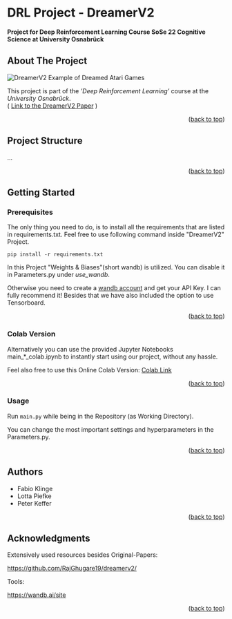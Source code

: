 # DRL Project - DreamerV2
**Project for Deep Reinforcement Learning Course SoSe 22 Cognitive Science at University Osnabrück**

<!-- ABOUT THE PROJECT -->
## About The Project

![DreamerV2 Example of Dreamed Atari Games](images/paris_art.png)

This project is part of the _'Deep Reinforcement Learning'_ course at the _University Osnabrück_.  
 ( [Link to the DreamerV2 Paper](https://arxiv.org/pdf/2010.02193.pdf) )
<p align="right">(<a href="#top">back to top</a>)</p>

<!-- Project Structure -->
## Project Structure

...

<p align="right">(<a href="#top">back to top</a>)</p>

<!-- GETTING STARTED -->
## Getting Started


### Prerequisites

The only thing you need to do, is to install all the requirements that are listed in requirements.txt. 
Feel free to use following command inside "DreamerV2" Project.

  ```
  pip install -r requirements.txt
  ```

In this Project "Weights & Biases"(short wandb) is utilized. You can disable it in Parameters.py under _use_wandb_. 

Otherwise you need to create a [wandb account](https://wandb.ai/site) and get your API Key. I can fully recommend it! Besides that we have also included the option to use Tensorboard.


<p align="right">(<a href="#top">back to top</a>)</p>

### Colab Version

Alternatively you can use the provided Jupyter Notebooks main_*_colab.ipynb to instantly start using our project, without any hassle.

Feel also free to use this Online Colab Version: [Colab Link](https://colab.research.google.com/drive/186zBcHhCsQSmZ_rir8bGqb-2GWukIzMC?usp=sharing)


<p align="right">(<a href="#top">back to top</a>)</p>

<!-- USAGE EXAMPLES -->
### Usage
Run `main.py` while being in the Repository (as Working Directory).

You can change the most important settings and hyperparameters in the Parameters.py.

<p align="right">(<a href="#top">back to top</a>)</p>

<!-- AUTHORS -->
## Authors
* Fabio Klinge
* Lotta Piefke
* Peter Keffer

<p align="right">(<a href="#top">back to top</a>)</p>


<!-- ACKNOWLEDGMENTS -->
## Acknowledgments

Extensively used resources besides Original-Papers:

https://github.com/RajGhugare19/dreamerv2/


Tools:

https://wandb.ai/site

<p align="right">(<a href="#top">back to top</a>)</p>
